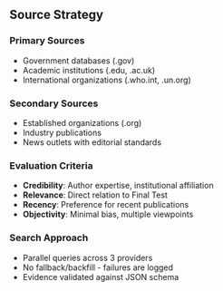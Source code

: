 ## Source Strategy

### Primary Sources
- Government databases (.gov)
- Academic institutions (.edu, .ac.uk)
- International organizations (.who.int, .un.org)

### Secondary Sources
- Established organizations (.org)
- Industry publications
- News outlets with editorial standards

### Evaluation Criteria
- **Credibility**: Author expertise, institutional affiliation
- **Relevance**: Direct relation to Final Test
- **Recency**: Preference for recent publications
- **Objectivity**: Minimal bias, multiple viewpoints

### Search Approach
- Parallel queries across 3 providers
- No fallback/backfill - failures are logged
- Evidence validated against JSON schema
